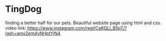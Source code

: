 # TingDog
finding a better half for our pets. Beautiful website page using html and css.
video link:
https://www.instagram.com/reel/CaKQLl_B5pT/?igsh=amx2em4yNHptYjN4

